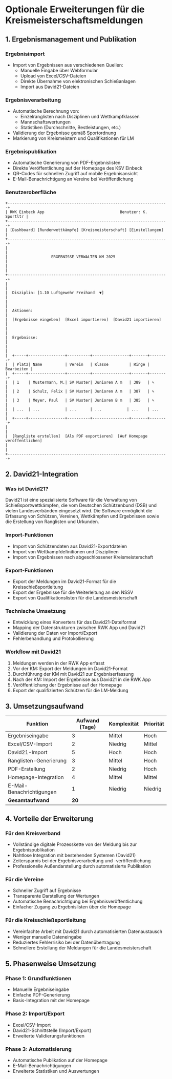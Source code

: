 # Optionale Erweiterungen für die Kreismeisterschaftsmeldungen

## 1. Ergebnismanagement und Publikation

### Ergebnisimport
- Import von Ergebnissen aus verschiedenen Quellen:
  - Manuelle Eingabe über Webformular
  - Upload von Excel/CSV-Dateien
  - Direkte Übernahme von elektronischen Schießanlagen
  - Import aus David21-Dateien

### Ergebnisverarbeitung
- Automatische Berechnung von:
  - Einzelranglisten nach Disziplinen und Wettkampfklassen
  - Mannschaftswertungen
  - Statistiken (Durchschnitte, Bestleistungen, etc.)
- Validierung der Ergebnisse gemäß Sportordnung
- Markierung von Kreismeistern und Qualifikationen für LM

### Ergebnispublikation
- Automatische Generierung von PDF-Ergebnislisten
- Direkte Veröffentlichung auf der Homepage des KSV Einbeck
- QR-Codes für schnellen Zugriff auf mobile Ergebnisansicht
- E-Mail-Benachrichtigung an Vereine bei Veröffentlichung

### Benutzeroberfläche
```
+----------------------------------------------------------------------+
| RWK Einbeck App                                 Benutzer: K. Sportltr |
+----------------------------------------------------------------------+
| [Dashboard] [Rundenwettkämpfe] [Kreismeisterschaft] [Einstellungen]  |
+----------------------------------------------------------------------+
|                                                                      |
|                   ERGEBNISSE VERWALTEN KM 2025                       |
|                                                                      |
+----------------------------------------------------------------------+
|                                                                      |
|  Disziplin: [1.10 Luftgewehr Freihand  ▼]                            |
|                                                                      |
|  Aktionen:                                                           |
|  [Ergebnisse eingeben]  [Excel importieren]  [David21 importieren]   |
|                                                                      |
|  Ergebnisse:                                                         |
|                                                                      |
|  +-----+----------------+----------+----------------+-------+--------+
|  | Platz| Name          | Verein   | Klasse         | Ringe | Bearbeiten |
|  +-----+----------------+----------+----------------+-------+--------+
|  | 1    | Mustermann, M.| SV Muster| Junioren A m   | 389   | ✎      |
|  | 2    | Schulz, Felix | SV Muster| Junioren A m   | 387   | ✎      |
|  | 3    | Meyer, Paul   | SV Muster| Junioren B m   | 385   | ✎      |
|  | ...  | ...           | ...      | ...           | ...    | ...    |
|  +-----+----------------+----------+----------------+-------+--------+
|                                                                      |
|  [Rangliste erstellen]  [Als PDF exportieren]  [Auf Homepage veröffentlichen]
|                                                                      |
+----------------------------------------------------------------------+
```

## 2. David21-Integration

### Was ist David21?
David21 ist eine spezialisierte Software für die Verwaltung von Schießsportwettkämpfen, die vom Deutschen Schützenbund (DSB) und vielen Landesverbänden eingesetzt wird. Die Software ermöglicht die Erfassung von Schützen, Vereinen, Wettkämpfen und Ergebnissen sowie die Erstellung von Ranglisten und Urkunden.

### Import-Funktionen
- Import von Schützendaten aus David21-Exportdateien
- Import von Wettkampfdefinitionen und Disziplinen
- Import von Ergebnissen nach abgeschlossener Kreismeisterschaft

### Export-Funktionen
- Export der Meldungen im David21-Format für die Kreisschießsportleitung
- Export der Ergebnisse für die Weiterleitung an den NSSV
- Export von Qualifikationslisten für die Landesmeisterschaft

### Technische Umsetzung
- Entwicklung eines Konverters für das David21-Dateiformat
- Mapping der Datenstrukturen zwischen RWK App und David21
- Validierung der Daten vor Import/Export
- Fehlerbehandlung und Protokollierung

### Workflow mit David21
1. Meldungen werden in der RWK App erfasst
2. Vor der KM: Export der Meldungen im David21-Format
3. Durchführung der KM mit David21 zur Ergebniserfassung
4. Nach der KM: Import der Ergebnisse aus David21 in die RWK App
5. Veröffentlichung der Ergebnisse auf der Homepage
6. Export der qualifizierten Schützen für die LM-Meldung

## 3. Umsetzungsaufwand

| Funktion | Aufwand (Tage) | Komplexität | Priorität |
|----------|----------------|-------------|-----------|
| Ergebniseingabe | 3 | Mittel | Hoch |
| Excel/CSV-Import | 2 | Niedrig | Mittel |
| David21-Import | 5 | Hoch | Hoch |
| Ranglisten-Generierung | 3 | Mittel | Hoch |
| PDF-Erstellung | 2 | Niedrig | Hoch |
| Homepage-Integration | 4 | Mittel | Mittel |
| E-Mail-Benachrichtigungen | 1 | Niedrig | Niedrig |
| **Gesamtaufwand** | **20** | | |

## 4. Vorteile der Erweiterung

### Für den Kreisverband
- Vollständige digitale Prozesskette von der Meldung bis zur Ergebnispublikation
- Nahtlose Integration mit bestehenden Systemen (David21)
- Zeitersparnis bei der Ergebnisverarbeitung und -veröffentlichung
- Professionelle Außendarstellung durch automatisierte Publikation

### Für die Vereine
- Schneller Zugriff auf Ergebnisse
- Transparente Darstellung der Wertungen
- Automatische Benachrichtigung bei Ergebnisveröffentlichung
- Einfacher Zugang zu Ergebnislisten über die Homepage

### Für die Kreisschießsportleitung
- Vereinfachte Arbeit mit David21 durch automatisierten Datenaustausch
- Weniger manuelle Dateneingabe
- Reduziertes Fehlerrisiko bei der Datenübertragung
- Schnellere Erstellung der Meldungen für die Landesmeisterschaft

## 5. Phasenweise Umsetzung

### Phase 1: Grundfunktionen
- Manuelle Ergebniseingabe
- Einfache PDF-Generierung
- Basis-Integration mit der Homepage

### Phase 2: Import/Export
- Excel/CSV-Import
- David21-Schnittstelle (Import/Export)
- Erweiterte Validierungsfunktionen

### Phase 3: Automatisierung
- Automatische Publikation auf der Homepage
- E-Mail-Benachrichtigungen
- Erweiterte Statistiken und Auswertungen